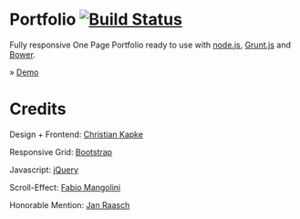 Portfolio [![Build Status][travis-image]][travis-url]
=========
Fully responsive One Page Portfolio ready to use with [node.js](http://nodejs.org), [Grunt.js](http://gruntjs.com) and [Bower](http://bower.io).

&raquo; [Demo](http://ckapke.de)

Credits
=======
Design + Frontend: [Christian Kapke](http://www.christian-kapke.de)

Responsive Grid: [Bootstrap](http://www.getbootstrap.com)

Javascript: [jQuery](http://www.jquery.com)

Scroll-Effect: [Fabio Mangolini](http://www.responsivewebmobile.com)

Honorable Mention: [Jan Raasch](http://www.janraasch.com)

[travis-url]: http://travis-ci.org/christiankapke/portfolio
[travis-image]: https://secure.travis-ci.org/christiankapke/portfolio.png?branch=master
